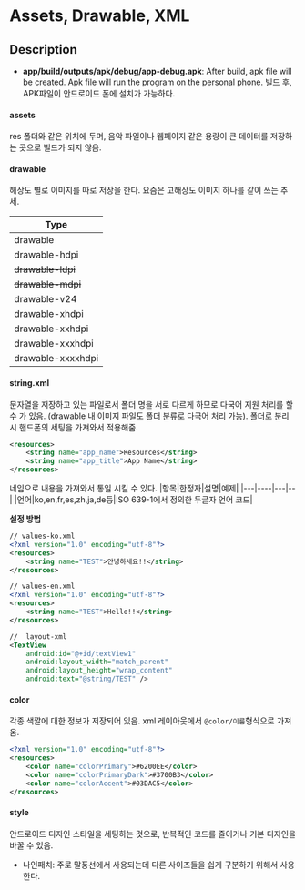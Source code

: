 #  Assets, Drawable, XML

## Description
-  **app/build/outputs/apk/debug/app-debug.apk**: After  build, apk file will be created. Apk file will run the program on the personal phone. 빌드 후, APK파일이 안드로이드 폰에 설치가 가능하다.

#### **assets**
res 폴더와 같은 위치에 두며, 음악 파일이나 웹페이지 같은 용량이 큰 데이터를 저장하는 곳으로 빌드가 되지 않음.
#### **drawable**
해상도 별로 이미지를 따로 저장을 한다. 요즘은 고해상도 이미지 하나를 같이 쓰는 추세.

|Type|
|----|
|drawable| 
|drawable-hdpi|
|~~drawable-ldpi~~|
|~~drawable-mdpi~~|
|drawable-v24|
|drawable-xhdpi|
|drawable-xxhdpi|
|drawable-xxxhdpi|
|drawable-xxxxhdpi|


#### **string.xml**
문자열을 저장하고 있는 파일로서 폴더 명을 서로 다르게 하므로 다국어 지원 처리를 할 수 가 있음. (drawable 내 이미지 파일도 폴더 분류로 다국어 처리 가능). 폴더로 분리시 핸드폰의 세팅을 가져와서 적용해줌.
```xml
<resources> 
    <string name="app_name">Resources</string>
    <string name="app_title">App Name</string>
</resources>
```
네임으로 내용을 가져와서 통일 시킬 수 있다. 
|항목|한정자|설명|예제|
|---|----|---|--|
|언어|ko,en,fr,es,zh,ja,de등|ISO 639-1에서 정의한 두글자 언어 코드|

**설정 방법**
```xml
// values-ko.xml
<?xml version="1.0" encoding="utf-8"?>
<resources>
    <string name="TEST">안녕하세요!!</string>
</resources>
```

```xml
// values-en.xml
<?xml version="1.0" encoding="utf-8"?>
<resources>
    <string name="TEST">Hello!!</string>
</resources>
```

```xml
//  layout-xml
<TextView
    android:id="@+id/textView1"
    android:layout_width="match_parent"
    android:layout_height="wrap_content"
    android:text="@string/TEST" />
```


#### **color** 

각종 색깔에 대한 정보가 저장되어 있음. xml 레이아웃에서 
```@color/이름```형식으로 가져옴.

```xml
<?xml version="1.0" encoding="utf-8"?>
<resources>
    <color name="colorPrimary">#6200EE</color>
    <color name="colorPrimaryDark">#3700B3</color>
    <color name="colorAccent">#03DAC5</color>
</resources>
```


#### **style**
안드로이드 디자인 스타일을 세팅하는 것으로, 반복적인 코드를 줄이거나 기본 디자인을 바꿀 수 있음.
- 나인패치: 주로 말풍선에서 사용되는데 다른 사이즈들을 쉽게 구분하기 위해서 사용한다.

